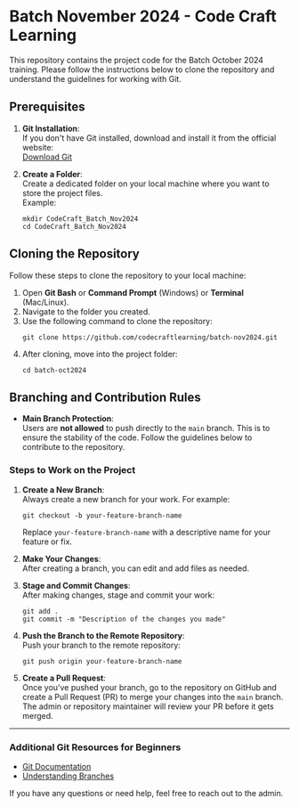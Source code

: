 
# Batch November 2024 - Code Craft Learning

This repository contains the project code for the Batch October 2024 training. Please follow the instructions below to clone the repository and understand the guidelines for working with Git.

## Prerequisites

1. **Git Installation**:  
   If you don't have Git installed, download and install it from the official website:  
   [Download Git](https://git-scm.com/downloads)

2. **Create a Folder**:  
   Create a dedicated folder on your local machine where you want to store the project files.  
   Example:  
   ```
   mkdir CodeCraft_Batch_Nov2024
   cd CodeCraft_Batch_Nov2024
   ```

## Cloning the Repository

Follow these steps to clone the repository to your local machine:

1. Open **Git Bash** or **Command Prompt** (Windows) or **Terminal** (Mac/Linux).
2. Navigate to the folder you created.
3. Use the following command to clone the repository:
   ```
   git clone https://github.com/codecraftlearning/batch-nov2024.git
   ```
4. After cloning, move into the project folder:
   ```
   cd batch-oct2024
   ```

## Branching and Contribution Rules

- **Main Branch Protection**:  
  Users are **not allowed** to push directly to the `main` branch. This is to ensure the stability of the code. Follow the guidelines below to contribute to the repository.

### Steps to Work on the Project

1. **Create a New Branch**:  
   Always create a new branch for your work. For example:
   ```
   git checkout -b your-feature-branch-name
   ```
   Replace `your-feature-branch-name` with a descriptive name for your feature or fix.

2. **Make Your Changes**:  
   After creating a branch, you can edit and add files as needed.

3. **Stage and Commit Changes**:  
   After making changes, stage and commit your work:
   ```
   git add .
   git commit -m "Description of the changes you made"
   ```

4. **Push the Branch to the Remote Repository**:  
   Push your branch to the remote repository:
   ```
   git push origin your-feature-branch-name
   ```

5. **Create a Pull Request**:  
   Once you’ve pushed your branch, go to the repository on GitHub and create a Pull Request (PR) to merge your changes into the `main` branch. The admin or repository maintainer will review your PR before it gets merged.

---

### Additional Git Resources for Beginners

- [Git Documentation](https://git-scm.com/doc)
- [Understanding Branches](https://git-scm.com/book/en/v2/Git-Branching-Branches-in-a-Nutshell)

If you have any questions or need help, feel free to reach out to the admin.
